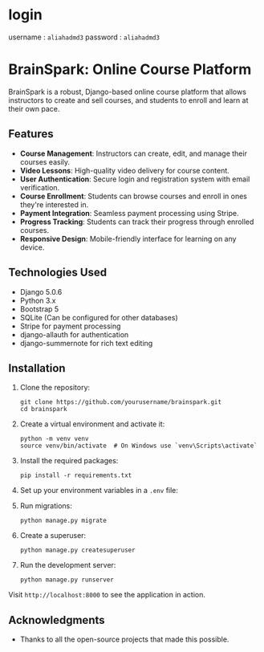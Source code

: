 # login
 username : `aliahadmd3`
 password : `aliahadmd3`

# BrainSpark: Online Course Platform

BrainSpark is a robust, Django-based online course platform that allows instructors to create and sell courses, and students to enroll and learn at their own pace.

## Features

- **Course Management**: Instructors can create, edit, and manage their courses easily.
- **Video Lessons**: High-quality video delivery for course content.
- **User Authentication**: Secure login and registration system with email verification.
- **Course Enrollment**: Students can browse courses and enroll in ones they're interested in.
- **Payment Integration**: Seamless payment processing using Stripe.
- **Progress Tracking**: Students can track their progress through enrolled courses.
- **Responsive Design**: Mobile-friendly interface for learning on any device.

## Technologies Used

- Django 5.0.6
- Python 3.x
- Bootstrap 5
- SQLite (Can be configured for other databases)
- Stripe for payment processing
- django-allauth for authentication
- django-summernote for rich text editing

## Installation

1. Clone the repository:
   ```
   git clone https://github.com/yourusername/brainspark.git
   cd brainspark
   ```

2. Create a virtual environment and activate it:
   ```
   python -m venv venv
   source venv/bin/activate  # On Windows use `venv\Scripts\activate`
   ```

3. Install the required packages:
   ```
   pip install -r requirements.txt
   ```

4. Set up your environment variables in a `.env` file:


5. Run migrations:
   ```
   python manage.py migrate
   ```

6. Create a superuser:
   ```
   python manage.py createsuperuser
   ```

7. Run the development server:
   ```
   python manage.py runserver
   ```

Visit `http://localhost:8000` to see the application in action.


## Acknowledgments

- Thanks to all the open-source projects that made this possible.
